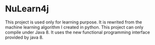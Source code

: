 # NuLearn4j

This project is used only for learning purpose. It is rewrited from the machine learning algorithm I created in python.
This project can only compile under Java 8. It uses the new functional programming interface provided by java 8.

## 